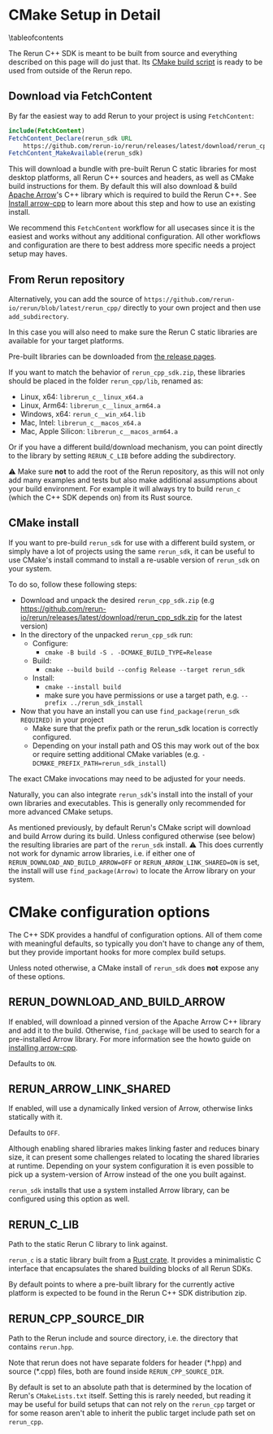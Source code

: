 # CMake Setup in Detail

\tableofcontents

The Rerun C++ SDK is meant to be built from source and everything described on this page will do just that.
Its [CMake build script](https://github.com/rerun-io/rerun/blob/latest/rerun_cpp/CMakeLists.txt)
is ready to be used from outside of the Rerun repo.

## Download via FetchContent

By far the easiest way to add Rerun to your project is using `FetchContent`:
```cmake
include(FetchContent)
FetchContent_Declare(rerun_sdk URL
    https://github.com/rerun-io/rerun/releases/latest/download/rerun_cpp_sdk.zip)
FetchContent_MakeAvailable(rerun_sdk)
```

This will download a bundle with pre-built Rerun C static libraries for most desktop platforms,
all Rerun C++ sources and headers, as well as CMake build instructions for them.
By default this will also download & build [Apache Arrow](https://arrow.apache.org/)'s C++ library which is required to build the Rerun C++. See [Install arrow-cpp](arrow_cpp_install.md) to learn more about this step and how to use an existing install.

We recommend this `FetchContent` workflow for all usecases since it is the easiest and works without any additional configuration.
All other workflows and configuration are there to best address more specific needs a project setup may haves.

## From Rerun repository

Alternatively, you can add the source of `https://github.com/rerun-io/rerun/blob/latest/rerun_cpp/` directly to your own
project and then use `add_subdirectory`.

In this case you will also need to make sure the Rerun C static libraries are available for your target platforms.

Pre-built libraries can be downloaded from [the release pages](https://github.com/rerun-io/rerun/releases/latest).

If you want to match the behavior of `rerun_cpp_sdk.zip`, these libraries should be placed in the folder `rerun_cpp/lib`, renamed as:
 - Linux, x64: `librerun_c__linux_x64.a`
 - Linux, Arm64: `librerun_c__linux_arm64.a`
 - Windows, x64: `rerun_c__win_x64.lib`
 - Mac, Intel: `librerun_c__macos_x64.a`
 - Mac, Apple Silicon: `librerun_c__macos_arm64.a`

Or if you have a different build/download mechanism, you can point directly to the library by setting `RERUN_C_LIB`
before adding the subdirectory.

⚠️ Make sure **not** to add the root of the Rerun repository, as this will not only add many examples and tests
but also make additional assumptions about your build environment. For example it will always try to build
`rerun_c` (which the C++ SDK depends on) from its Rust source.

## CMake install

If you want to pre-build `rerun_sdk` for use with a different build system, or simply have a lot of projects using the same
`rerun_sdk`, it can be useful to use CMake's install command to install a re-usable version of `rerun_sdk` on your system.

To do so, follow these following steps:
* Download and unpack the desired `rerun_cpp_sdk.zip` (e.g https://github.com/rerun-io/rerun/releases/latest/download/rerun_cpp_sdk.zip for the latest version)
* In the directory of the unpacked `rerun_cpp_sdk` run:
  * Configure:
    * `cmake -B build -S . -DCMAKE_BUILD_TYPE=Release`
  * Build:
    * `cmake --build build --config Release --target rerun_sdk`
  * Install:
    * `cmake --install build`
    * make sure you have permissions or use a target path, e.g. `--prefix ../rerun_sdk_install`
* Now that you have an install you can use `find_package(rerun_sdk REQUIRED)` in your project
  * Make sure that the prefix path or the rerun_sdk location is correctly configured.
  * Depending on your install path and OS this may work out of the box or require setting additional CMake variables (e.g. `-DCMAKE_PREFIX_PATH=rerun_sdk_install`)

The exact CMake invocations may need to be adjusted for your needs.

Naturally, you can also integrate `rerun_sdk`'s install into the install of your own libraries and executables.
This is generally only recommended for more advanced CMake setups.

As mentioned previously, by default Rerun's CMake script will download and build Arrow during its build.
Unless configured otherwise (see below) the resulting libraries are part of the `rerun_sdk` install.
⚠️ This does currently not work for dynamic arrow libraries, i.e. if either one of
`RERUN_DOWNLOAD_AND_BUILD_ARROW=OFF` or `RERUN_ARROW_LINK_SHARED=ON` is set,
the install will use `find_package(Arrow)` to locate the Arrow library on your system.

# CMake configuration options

The C++ SDK provides a handful of configuration options.
All of them come with meaningful defaults, so typically you don't have to change any of them,
but they provide important hooks for more complex build setups.

Unless noted otherwise, a CMake install of `rerun_sdk` does **not** expose any of these options.

## RERUN_DOWNLOAD_AND_BUILD_ARROW
If enabled, will download a pinned version of the Apache Arrow C++ library and add it to the build.
Otherwise, `find_package` will be used to search for a pre-installed Arrow library.
For more information see the howto guide on [installing arrow-cpp](arrow_cpp_install.md).

Defaults to `ON`.

## RERUN_ARROW_LINK_SHARED
If enabled, will use a dynamically linked version of Arrow, otherwise links statically with it.

Defaults to `OFF`.

Although enabling shared libraries makes linking faster and reduces binary size, it can present some challenges
related to locating the shared libraries at runtime. Depending on your system configuration it is even possible
to pick up a system-version of Arrow instead of the one you built against.

`rerun_sdk` installs that use a system installed Arrow library, can be configured using this option as well.

## RERUN_C_LIB
Path to the static Rerun C library to link against.

`rerun_c` is a static library built from a [Rust crate](https://github.com/rerun-io/rerun/tree/latest/crates/rerun_c).
It provides a minimalistic C interface that encapsulates the shared building blocks of all Rerun SDKs.

By default points to where a pre-built library for the currently active platform
is expected to be found in the Rerun C++ SDK distribution zip.

## RERUN_CPP_SOURCE_DIR
Path to the Rerun include and source directory, i.e. the directory that contains `rerun.hpp`.

Note that rerun does not have separate folders for header (\*.hpp) and source (\*.cpp) files,
both are found inside `RERUN_CPP_SOURCE_DIR`.

By default is set to an absolute path that is determined by the location of Rerun's `CMakeLists.txt` itself.
Setting this is rarely needed, but reading it may be useful for build setups that can not rely on
the `rerun_cpp` target or for some reason aren't able to inherit the public target include path
set on `rerun_cpp`.

